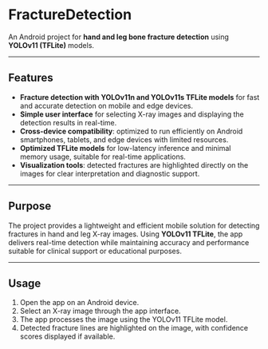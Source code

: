 # FractureDetection

An Android project for **hand and leg bone fracture detection** using **YOLOv11 (TFLite)** models.

---

## Features

- **Fracture detection with YOLOv11n and YOLOv11s TFLite models** for fast and accurate detection on mobile and edge devices.
- **Simple user interface** for selecting X-ray images and displaying the detection results in real-time.
- **Cross-device compatibility**: optimized to run efficiently on Android smartphones, tablets, and edge devices with limited resources.
- **Optimized TFLite models** for low-latency inference and minimal memory usage, suitable for real-time applications.
- **Visualization tools**: detected fractures are highlighted directly on the images for clear interpretation and diagnostic support.

---

## Purpose

The project provides a lightweight and efficient mobile solution for detecting fractures in hand and leg X-ray images. Using **YOLOv11 TFLite**, the app delivers real-time detection while maintaining accuracy and performance suitable for clinical support or educational purposes.

---

## Usage

1. Open the app on an Android device.
2. Select an X-ray image through the app interface.
3. The app processes the image using the YOLOv11 TFLite model.
4. Detected fracture lines are highlighted on the image, with confidence scores displayed if available.
